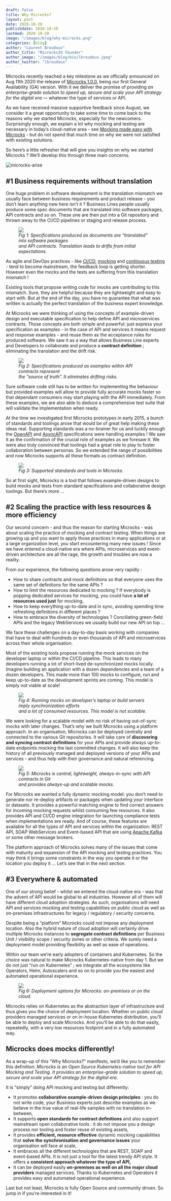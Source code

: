 ```yaml
---
draft: false
title: Why Microcks?
layout: post
date: 2020-10-20
publishdate: 2020-10-20
lastmod: 2020-10-20
image: "/images/blog/why-microcks.png"
categories: [blog]
author: "Laurent Broudoux"
author_title: "MicrocksIO founder"
author_image: "/images/blog/bio/lbroudoux.jpeg"
author_twitter: "lbroudoux"
---
```


Microcks recently reached a key milestone as we officially announced on Aug 11th 2020 the release of [Microcks 1.0.0](https://medium.com/microcksio/microcks-1-0-0-release-5a5d0dbaf212), being our first General Availability (GA) version. With it we deliver the promise of providing *an enterprise-grade solution to speed up, secure and scale your API strategy for the digital era* — whatever the type of services or API.

As we have received massive supportive feedback since August, we consider it a great opportunity to take some time to come back to the reasons why we started Microcks, especially for the newcomers. Surprisingly enough, we explain a lot why mocking and testing are necessary in today’s cloud-native area - see [Mocking made easy with Microcks](https://www.openshift.com/blog/mocking-microservices-made-easy-microcks) - but do not spend that much time on why we were not satisfied with existing solutions.

So here’s a little refresher that will give you insights on why we started Microcks ? We’ll develop this through three main concerns.

![microcks-arise](/images/blog/why-microcks.png)

## #1 Business requirements without translation

One huge problem in software development is the translation mismatch we usually face between business requirements and product release - you don’t learn anything new here isn’t it ? Business Lines people usually produce some spec documents that are translated into software packages, API contracts and so on. These one are then put into a Git repository and thrown away to the CI/CD pipelines or staging and release process.

<figure class="tc">
  <img src="/images/blog/why-microcks-spec.png" class="img-responsive"/>
  <figcaption><i class="f5">Fig 1: Specifications produced as documents are “translated” into software packages <br/> and API contracts. Translation leads to drifts from initial expectations.</i></figcaption>
</figure>

As agile and DevOps practices - like [CI/CD](https://en.wikipedia.org/wiki/CI/CD), [mocking](https://en.wikipedia.org/wiki/Mock_object) and [continuous testing](https://en.wikipedia.org/wiki/Continuous_testing) - tend to become mainstream, the feedback loop is getting shorter. However even the mocks and the tests are suffering from this translation mismatch !

Existing tools that propose writing code for mocks are contributing to this mismatch. Sure, they are helpful because they are lightweight and easy to start with. But at the end of the day, you have no guarantee that what was written is actually the perfect translation of the business expert knowledge.

At Microcks we were thinking of using the concepts of example-driven design and executable specification to help define API and microservices contracts. Those concepts are both simple and powerful: just express your specification as examples - in the case of API and services it means request and response examples - and reuse them as the acceptance rules for produced software. We saw it as a way that allows Business Line experts and Developers to collaborate and produce a **contract definition** ; eliminating the translation and the drift risk.

<figure class="tc">
  <img src="/images/blog/why-microcks-examples.png" class="img-responsive"/>
  <figcaption><i class="f5">Fig 2: Specifications produced as examples within API contracts represent <br/> the “source of truth”. It eliminates drifting risks.</i></figcaption>
</figure>

Sure software code still has to be written for implementing the behaviour but provided examples will allow to provide fully accurate mocks faster so that dependant consumers may start playing with the API immediately. From these examples, we are also able to deduce a comprehensive test suite that will validate the implementation when ready. 

At the time we investigated first Microcks prototypes in early 2015, a bunch of standards and toolings arose that would be of great help making these ideas real. Supporting standards was a no-brainer for us and luckily enough the [OpenAPI](https://www.openapis.org/) and [AsyncAPI](https://www.asyncapi.com/) specifications were handling examples ! We saw it as the confirmation of the crucial role of examples as we foresaw it. We were also truly convinced that toolings had a great role to play to foster collaboration between personas. So we extended the range of possibilities and now Microcks supports all these formats as contract definition.

<figure class="tc">
  <img src="/images/blog/why-microcks-standards.png" class="img-responsive"/>
  <figcaption><i class="f5">Fig 3: Supported standards and tools in Microcks.</i></figcaption>
</figure>

So at first sight, Microcks is a tool that follows example-driven designs to build mocks and tests from standard specifications and collaborative design toolings. But there’s more ...

## #2 Scaling the practice with less resources & more efficiency

Our second concern - and thus the reason for starting Microcks - was about scaling the practice of mocking and contract testing. When things are growing up and you want to apply those practices in many applications or at a large organization level, you start encountering many new issues ! Since we have entered a cloud-native era where APIs, microservices and event-driven architecture are all the rage, the growth and troubles are now a reality.

From our experience, the following questions arose very rapidly :

* How to share contracts and mock definitions so that everyone uses the same set of definitions for the same APIs ?
* How to limit the resources dedicated to mocking ? If everybody is popping dedicated services for mocking, you could have **a lot of resources used just** for mocking,
* How to keep everything up-to-date and in sync, avoiding spending time refreshing definitions in different places ?
* How to embrace the diversity of technologies ? Conciliating green-field APIs and the legacy WebServices we usually build our new API on top ...

We face these challenges on a day-to-day basis working with companies that have to deal with hundreds or even thousands of API and microservices across their whole organisation. 

Most of the existing tools propose running the mock services on the developer laptop or within the CI/CD pipeline. This leads to many developers running a lot of short-lived de-synchronized mocks locally. Imagine building an application with a dozen dependencies and a team of a dozen developers. This made more than 100 mocks to configure, run and keep up-to-date as the development sprints are coming. This model is simply not viable at scale!

<figure class="tc">
  <img src="/images/blog/why-microcks-distributed.png" class="img-responsive"/>
  <figcaption><i class="f5">Fig 4: Running mocks on developer’s laptop or build servers imply synchronization efforts <br/> and a lot of consumed resources. This model is not scalable.
</i></figcaption>
</figure>

We were looking for a scalable model with no risk of having out-of-sync mocks with later changes. That’s why we built Microcks using a platform approach. In an organisation, Microcks can be deployed centrally and connected to the various Git repositories. It will take care of **discovering and syncing contract definitions** for your APIs and provide always up-to-date endpoints mocking the last committed changes. It will also keep the history of all previously managed and deployed versions of your APIs and services - and thus help with their governance and natural referencing.

<figure class="tc">
  <img src="/images/blog/why-microcks-platform.png" class="img-responsive"/>
  <figcaption><i class="f5">Fig 5: Microcks is central, lightweight, always-in-sync with API contracts in Git <br/> and provides always-up and scalable mocks.
</i></figcaption>
</figure>

For Microcks we wanted a fully dynamic mocking model: you don’t need to generate nor re-deploy artifacts or packages when updating your interface or datasets. It provides a powerful matching engine to find correct answers for incoming mocking requests whilst consuming few resources. It also provides API and CI/CD engine integration for launching compliance tests when implementations are ready. And of course, these features are available for all the types of API and services within the organization: REST API, SOAP WebServices and Event-based API that are using [Apache Kafka](https://kafka.apache.org/) or some other message brokers.

The platform approach of Microcks solves many of the issues that come with maturity and expansion of the API mocking and testing practices. You may think it brings some constraints in the way you operate it or the location you deploy it ... Let’s see that in the next section.

## #3 Everywhere & automated

One of our strong belief - whilst we entered the cloud-native era - was that the advent of API would be global to all industries. However all of them will have different cloud adoption strategies. As such, organisations will need API and services mocking and testing capabilities on public cloud as well as on-premises infrastructures for legacy / regulatory / security concerns.

Despite being a “platform” Microcks could not impose any deployment location. Also the hybrid nature of cloud adoption will certainly drive multiple Microcks instances to **segregate contract definitions** per Business Unit / visibility scope / security zones or other criteria. We surely need a deployment model providing flexibility as well as ease of operations. 

Within our team we’re early adopters of containers and Kubernetes. So the choice was natural to make Microcks Kubernetes-native from day 1. But we do not just “run on Kubernetes” ; we integrate all the ecosystems like Operators, Helm, Autoscalers and so on to provide you the easiest and automated operational experience.

<figure class="tc">
  <img src="/images/blog/why-microcks-deployment.png" class="img-responsive"/>
  <figcaption><i class="f5">Fig 6: Deployment options for Microcks: on-premises or on the cloud.</i></figcaption>
</figure>

Microcks relies on Kubernetes as the abstraction layer of infrastructure and thus gives you the choice of deployment location. Whether on public cloud providers managed services or on in-house Kubernetes distribution, you’ll be able to deploy and scale Microcks. And you’ll be able to do that easily, repeatedly, with a very low resources footprint and in a fully automated way. 

## Microcks does mocks differently! 

As a wrap-up of this “Why Microcks?” manifesto, we’d like you to remember this definition: *Microcks is an Open Source Kubernetes-native tool for API Mocking and Testing. It provides an enterprise-grade solution to speed up, secure and scale your API strategy for the digital era.*

It is “simply” doing API mocking and testing but differently: 

* It promotes **collaborative example-driven design principles** : you do not write code, your Business experts just describe examples as we believe in the true value of real-life samples with no translation in-between,
* It supports **open standards for contract definitions** and also support mainstream open collaborative tools : it do not impose you a design process nor tooling and foster reuse of existing assets,
* It provides **efficient, resource effective** dynamic mocking capabilities that **solve the synchronisation and governance issues** your organisation will face at scale,
* It embraces all the different technologies that are REST, SOAP and event-based APIs. It is not just a tool for the latest trendy API style. It offers a **consistent approach whatever the type of API,**
* It can be deployed easily **on-premises as well on all the major cloud providers** managed services. Thanks to Kubernetes and Operators it provides easy and automated operational experience.

Last but not least, Microcks is fully Open Source and community driven. So jump in if you’re interested in it!


